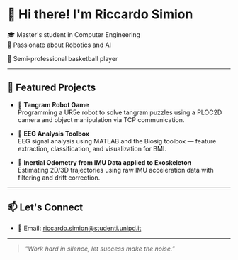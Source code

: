 # 👋 Hi there! I'm Riccardo Simion

🎓 Master's student in Computer Engineering  
🤖 Passionate about Robotics and AI

🏀 Semi-professional basketball player

---

## 🚀 Featured Projects

- 🧩 **Tangram Robot Game**  
  Programming a UR5e robot to solve tangram puzzles using a PLOC2D camera and object manipulation via TCP communication.

- 🧠 **EEG Analysis Toolbox**  
  EEG signal analysis using MATLAB and the Biosig toolbox — feature extraction, classification, and visualization for BMI.

- 📍 **Inertial Odometry from IMU Data applied to Exoskeleton**  
  Estimating 2D/3D trajectories using raw IMU acceleration data with filtering and drift correction.

---

## 📫 Let's Connect

- 📧 Email: riccardo.simion@studenti.unipd.it  

---

> *"Work hard in silence, let success make the noise."*


<!--
**simionRiccard0/simionRiccard0** is a ✨ _special_ ✨ repository because its `README.md` (this file) appears on your GitHub profile.

Here are some ideas to get you started:

- 🔭 I’m currently working on ...
- 🌱 I’m currently learning ...
- 👯 I’m looking to collaborate on ...
- 🤔 I’m looking for help with ...
- 💬 Ask me about ...
- 📫 How to reach me: ...
- 😄 Pronouns: ...
- ⚡ Fun fact: ...
-->
